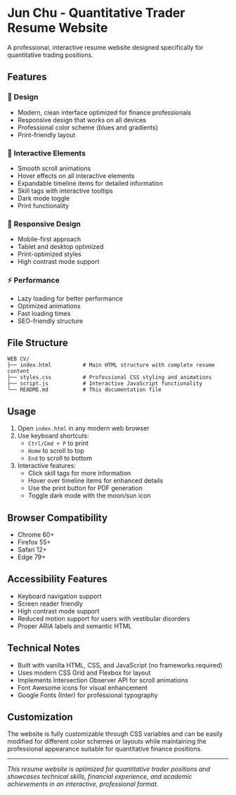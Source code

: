 # Jun Chu - Quantitative Trader Resume Website

A professional, interactive resume website designed specifically for quantitative trading positions.

## Features

### 🎨 Design
- Modern, clean interface optimized for finance professionals
- Responsive design that works on all devices
- Professional color scheme (blues and gradients)
- Print-friendly layout

### 🚀 Interactive Elements
- Smooth scroll animations
- Hover effects on all interactive elements
- Expandable timeline items for detailed information
- Skill tags with interactive tooltips
- Dark mode toggle
- Print functionality

### 📱 Responsive Design
- Mobile-first approach
- Tablet and desktop optimized
- Print-optimized styles
- High contrast mode support

### ⚡ Performance
- Lazy loading for better performance
- Optimized animations
- Fast loading times
- SEO-friendly structure

## File Structure

```
WEB CV/
├── index.html          # Main HTML structure with complete resume content
├── styles.css          # Professional CSS styling and animations
├── script.js           # Interactive JavaScript functionality
└── README.md           # This documentation file
```

## Usage

1. Open `index.html` in any modern web browser
2. Use keyboard shortcuts:
   - `Ctrl/Cmd + P` to print
   - `Home` to scroll to top
   - `End` to scroll to bottom
3. Interactive features:
   - Click skill tags for more information
   - Hover over timeline items for enhanced details
   - Use the print button for PDF generation
   - Toggle dark mode with the moon/sun icon

## Browser Compatibility

- Chrome 60+
- Firefox 55+
- Safari 12+
- Edge 79+

## Accessibility Features

- Keyboard navigation support
- Screen reader friendly
- High contrast mode support
- Reduced motion support for users with vestibular disorders
- Proper ARIA labels and semantic HTML

## Technical Notes

- Built with vanilla HTML, CSS, and JavaScript (no frameworks required)
- Uses modern CSS Grid and Flexbox for layout
- Implements Intersection Observer API for scroll animations
- Font Awesome icons for visual enhancement
- Google Fonts (Inter) for professional typography

## Customization

The website is fully customizable through CSS variables and can be easily modified for different color schemes or layouts while maintaining the professional appearance suitable for quantitative finance positions.

---

*This resume website is optimized for quantitative trader positions and showcases technical skills, financial experience, and academic achievements in an interactive, professional format.*
